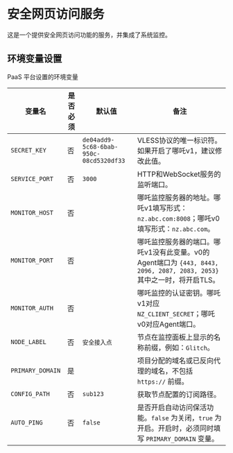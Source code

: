 # 安全网页访问服务

这是一个提供安全网页访问功能的服务，并集成了系统监控。

## 环境变量设置

PaaS 平台设置的环境变量

| 变量名 | 是否必须 | 默认值 | 备注 |
| --- | --- | --- | --- |
| `SECRET_KEY` | 否 | `de04add9-5c68-6bab-950c-08cd5320df33` | VLESS协议的唯一标识符。如果开启了哪吒v1，建议修改此值。 |
| `SERVICE_PORT` | 否 | `3000` | HTTP和WebSocket服务的监听端口。 |
| `MONITOR_HOST` | 否 | | 哪吒监控服务器的地址。哪吒v1填写形式：`nz.abc.com:8008`；哪吒v0填写形式：`nz.abc.com`。 |
| `MONITOR_PORT` | 否 | | 哪吒监控服务器的端口。哪吒v1没有此变量。v0的Agent端口为 `{443, 8443, 2096, 2087, 2083, 2053}` 其中之一时，将开启TLS。 |
| `MONITOR_AUTH` | 否 | | 哪吒监控的认证密钥。哪吒v1对应 `NZ_CLIENT_SECRET`；哪吒v0对应Agent端口。 |
| `NODE_LABEL` | 否 | `安全接入点` | 节点在监控面板上显示的名称前缀，例如：`Glitch`。 |
| `PRIMARY_DOMAIN` | 是 | | 项目分配的域名或已反向代理的域名，不包括 `https://` 前缀。 |
| `CONFIG_PATH` | 否 | `sub123` | 获取节点配置的订阅路径。 |
| `AUTO_PING` | 否 | `false` | 是否开启自动访问保活功能。`false` 为关闭，`true` 为开启。开启时，必须同时填写 `PRIMARY_DOMAIN` 变量。 |
